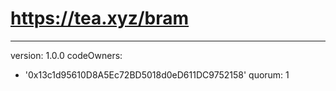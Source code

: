 # https://tea.xyz/bram
---
version: 1.0.0
codeOwners:
  - '0x13c1d95610D8A5Ec72BD5018d0eD611DC9752158'
quorum: 1
